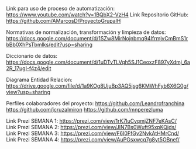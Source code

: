 Link para uso de proceso de automatización: https://www.youtube.com/watch?v=1BQbX2-VzH4
Link Repositorio GitHub: https://github.com/AMarcosD/ProyectoGrupalH

Normativas de normalización, transformación y limpieza de datos: https://docs.google.com/document/d/1SZw8MirNojnbmq94IfrmjvCmBmS1rbBb0XhPsTbmlks/edit?usp=sharing

Diccionario de datos:
https://docs.google.com/document/d/1uDTvTLVqh5SJ1CeoxzF897yXdmj_6a2R_17ugI-f4z4/edit

Diagrama Entidad Relacion: https://drive.google.com/file/d/1a9KOg8UjuBp3AQ5jsg6KMWhFyb6X6G0g/view?usp=sharing

Perfiles colaboradores del proyecto:
https://github.com/Leandrofranchina
https://github.com/jcruzalmiron
https://github.com/mnperezluma

Link Prezi SEMANA 1: https://prezi.com/view/1rK7luCvqmjZNF7eKAsC/ \
Link Prezi SEMANA 2: https://prezi.com/view/JlN7Bs0Wuft95xpKQjds/ \
Link Prezi SEMANA 3: https://prezi.com/view/F6I0FfGv2NvkAtHMrCnd/ \
Link Prezi SEMANA 4: https://prezi.com/view/AuPGsxwcq7g8yt5OBnef/
